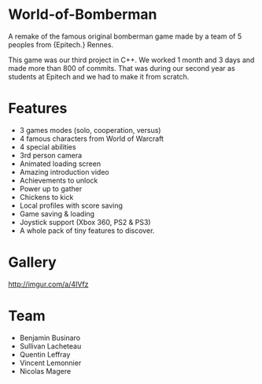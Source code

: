 World-of-Bomberman
==================

A remake of the famous original bomberman game made by a team of 5 peoples from {Epitech.} Rennes.

This game was our third project in C++. We worked 1 month and 3 days and made more than 800 of commits. That was during our second year as students at Epitech and we had to make it from scratch.

Features
========

+ 3 games modes (solo, cooperation, versus)
+ 4 famous characters from World of Warcraft
+ 4 special abilities
+ 3rd person camera
+ Animated loading screen
+ Amazing introduction video
+ Achievements to unlock
+ Power up to gather
+ Chickens to kick
+ Local profiles with score saving
+ Game saving & loading
+ Joystick support (Xbox 360, PS2 & PS3)
+ A whole pack of tiny features to discover.

Gallery
=======

http://imgur.com/a/4IVfz

Team
====

+ Benjamin Businaro
+ Sullivan Lacheteau
+ Quentin Leffray
+ Vincent Lemonnier
+ Nicolas Magere
